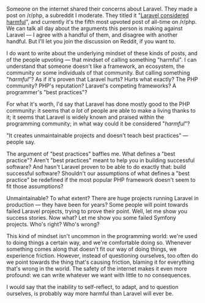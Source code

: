Someone on the internet shared their concerns about Laravel. They made a post on /r/php, a subreddit I moderate. They titled it "[Laravel considered harmful](https://www.reddit.com/r/PHP/comments/131t2k1/laravel_considered_harmful/)", and currently it's the fifth most upvoted post of all-time on /r/php. We can talk all day about the arguments this person is making against Laravel — I agree with a handful of them, and disagree with another handful. But I'll let you join the discussion on Reddit, if you want to.

I do want to write about the underlying mindset of these kinds of posts, and of the people upvoting — that mindset of calling something "harmful". I can understand that someone doesn't like a framework, an ecosystem, the community or some individuals of that community. But calling something "_harmful_"? As if it's proven that Laravel hurts? Hurts what exactly? The PHP community? PHP's reputation? Laravel's competing frameworks? A programmer's "best practices"? 

For what it's worth, I'd say that Laravel has done mostly good to the PHP community: it seems that _a lot_ of people are able to make a living thanks to it; it seems that Laravel is widely known and praised within the programming community; in what way could it be considered "_harmful_"? 

"It creates unmaintainable projects and doesn't teach best practices" — people say. 

The argument of "best practices" baffles me. What defines a "best practice"? Aren't "best practices" meant to help you in building successful software? And hasn't Laravel proven to be able to do exactly that: build successful software? Shouldn't our assumptions of what defines a "best practice" be redefined if the most popular PHP framework doesn't seem to fit those assumptions?

Unmaintainable? To what extent? There are huge projects running Laravel in production — they have been for years? Some people will point towards failed Laravel projects, trying to prove their point. Well, let me show you success stories. Now what? Let me show you some failed Symfony projects. Who's right? Who's wrong?

This kind of mindset isn't uncommon in the programming world: we're used to doing things a certain way, and we're comfortable doing so. Whenever something comes along that doesn't fit our way of doing things, we experience friction. However, instead of questioning ourselves, too often do we point towards the thing that's causing friction, blaming it for everything that's wrong in the world. The safety of the internet makes it even more profound: we can write whatever we want with little to no consequences. 

I would say that the inability to self-reflect, to adapt, and to question ourselves, is probably way more harmful than Laravel will ever be.

